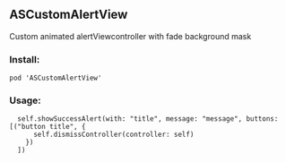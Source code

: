 ## ASCustomAlertView

Custom animated alertViewcontroller with fade background mask

### Install:

~~~
pod 'ASCustomAlertView'
~~~

### Usage:
~~~
  self.showSuccessAlert(with: "title", message: "message", buttons: [("button title", { 
      self.dismissController(controller: self) 
    })
  ])
